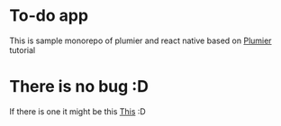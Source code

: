 # To-do app
This is sample monorepo of plumier and react native based on <a href="https://plumierjs.com/docs/tutorials/basic-sql/get-started">Plumier</a> tutorial
# There is no bug :D
If there is one it might be this <a href="https://scontent-sin2-2.cdninstagram.com/vp/6a382e48b9634185626a86890c62d6e9/5D23B406/t50.2886-16/65307213_2335949856647883_2248065988161437696_n.mp4?_nc_ht=scontent-sin2-2.cdninstagram.com&_nc_cat=103">This</a> :D
